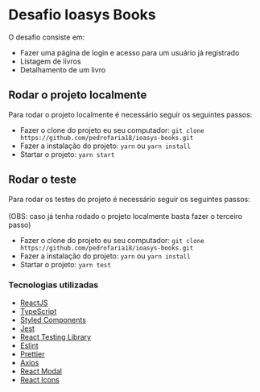 # Desafio Ioasys Books

O desafio consiste em:
  - Fazer uma página de login e acesso para um usuário já registrado
  - Listagem de livros
  - Detalhamento de um livro

## Rodar o projeto localmente

Para rodar o projeto localmente é necessário seguir os seguintes passos:
  - Fazer o clone do projeto eu seu computador: `git clone https://github.com/pedrofaria18/ioasys-books.git`
  - Fazer a instalação do projeto: `yarn` ou `yarn install`
  - Startar o projeto: `yarn start`

## Rodar o teste

Para rodar os testes do projeto é necessário seguir os seguintes passos: </br></br>
(OBS: caso já tenha rodado o projeto localmente basta fazer o terceiro passo)
  - Fazer o clone do projeto eu seu computador: `git clone https://github.com/pedrofaria18/ioasys-books.git`
  - Fazer a instalação do projeto: `yarn` ou `yarn install`
  - Startar o projeto: `yarn test`

### Tecnologias utilizadas
  - [ReactJS](https://pt-br.reactjs.org/)
  - [TypeScript](https://www.typescriptlang.org/)
  - [Styled Components](https://styled-components.com/)
  - [Jest](https://jestjs.io/)
  - [React Testing Library](https://testing-library.com/docs/react-testing-library/intro)
  - [Eslint](https://eslint.org/)
  - [Prettier](https://prettier.io/)
  - [Axios](https://axios-http.com/ptbr/docs/intro)
  - [React Modal](https://reactcommunity.org/react-modal/)
  - [React Icons](https://react-icons.github.io/react-icons/)
